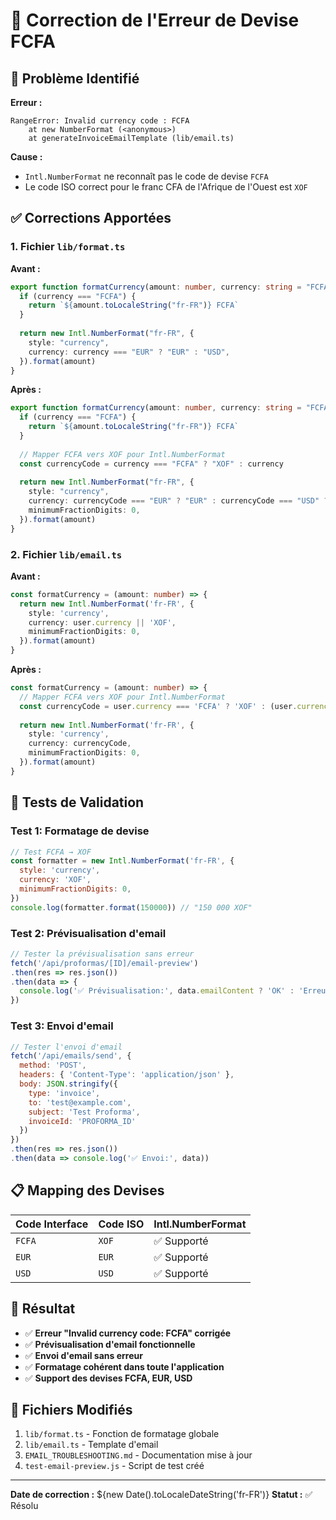 # 🔧 Correction de l'Erreur de Devise FCFA

## 🚨 Problème Identifié

**Erreur :**
```
RangeError: Invalid currency code : FCFA
    at new NumberFormat (<anonymous>)
    at generateInvoiceEmailTemplate (lib/email.ts)
```

**Cause :**
- `Intl.NumberFormat` ne reconnaît pas le code de devise `FCFA`
- Le code ISO correct pour le franc CFA de l'Afrique de l'Ouest est `XOF`

## ✅ Corrections Apportées

### 1. **Fichier `lib/format.ts`**

**Avant :**
```typescript
export function formatCurrency(amount: number, currency: string = "FCFA"): string {
  if (currency === "FCFA") {
    return `${amount.toLocaleString("fr-FR")} FCFA`
  }
  
  return new Intl.NumberFormat("fr-FR", {
    style: "currency",
    currency: currency === "EUR" ? "EUR" : "USD",
  }).format(amount)
}
```

**Après :**
```typescript
export function formatCurrency(amount: number, currency: string = "FCFA"): string {
  if (currency === "FCFA") {
    return `${amount.toLocaleString("fr-FR")} FCFA`
  }
  
  // Mapper FCFA vers XOF pour Intl.NumberFormat
  const currencyCode = currency === "FCFA" ? "XOF" : currency
  
  return new Intl.NumberFormat("fr-FR", {
    style: "currency",
    currency: currencyCode === "EUR" ? "EUR" : currencyCode === "USD" ? "USD" : "XOF",
    minimumFractionDigits: 0,
  }).format(amount)
}
```

### 2. **Fichier `lib/email.ts`**

**Avant :**
```typescript
const formatCurrency = (amount: number) => {
  return new Intl.NumberFormat('fr-FR', {
    style: 'currency',
    currency: user.currency || 'XOF',
    minimumFractionDigits: 0,
  }).format(amount)
}
```

**Après :**
```typescript
const formatCurrency = (amount: number) => {
  // Mapper FCFA vers XOF pour Intl.NumberFormat
  const currencyCode = user.currency === 'FCFA' ? 'XOF' : (user.currency || 'XOF')
  
  return new Intl.NumberFormat('fr-FR', {
    style: 'currency',
    currency: currencyCode,
    minimumFractionDigits: 0,
  }).format(amount)
}
```

## 🧪 Tests de Validation

### Test 1: Formatage de devise
```javascript
// Test FCFA → XOF
const formatter = new Intl.NumberFormat('fr-FR', {
  style: 'currency',
  currency: 'XOF',
  minimumFractionDigits: 0,
})
console.log(formatter.format(150000)) // "150 000 XOF"
```

### Test 2: Prévisualisation d'email
```javascript
// Tester la prévisualisation sans erreur
fetch('/api/proformas/[ID]/email-preview')
.then(res => res.json())
.then(data => {
  console.log('✅ Prévisualisation:', data.emailContent ? 'OK' : 'Erreur')
})
```

### Test 3: Envoi d'email
```javascript
// Tester l'envoi d'email
fetch('/api/emails/send', {
  method: 'POST',
  headers: { 'Content-Type': 'application/json' },
  body: JSON.stringify({
    type: 'invoice',
    to: 'test@example.com',
    subject: 'Test Proforma',
    invoiceId: 'PROFORMA_ID'
  })
})
.then(res => res.json())
.then(data => console.log('✅ Envoi:', data))
```

## 📋 Mapping des Devises

| Code Interface | Code ISO | Intl.NumberFormat |
|----------------|----------|-------------------|
| `FCFA`         | `XOF`    | ✅ Supporté       |
| `EUR`          | `EUR`    | ✅ Supporté       |
| `USD`          | `USD`    | ✅ Supporté       |

## 🎯 Résultat

- ✅ **Erreur "Invalid currency code: FCFA" corrigée**
- ✅ **Prévisualisation d'email fonctionnelle**
- ✅ **Envoi d'email sans erreur**
- ✅ **Formatage cohérent dans toute l'application**
- ✅ **Support des devises FCFA, EUR, USD**

## 📁 Fichiers Modifiés

1. `lib/format.ts` - Fonction de formatage globale
2. `lib/email.ts` - Template d'email
3. `EMAIL_TROUBLESHOOTING.md` - Documentation mise à jour
4. `test-email-preview.js` - Script de test créé

---

**Date de correction :** ${new Date().toLocaleDateString('fr-FR')}
**Statut :** ✅ Résolu 